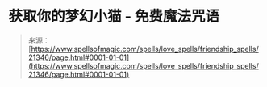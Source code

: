 <!--yml

category: 未分类

date: 2024-06-12 19:04:45

-->

# 获取你的梦幻小猫 - 免费魔法咒语

> 来源：[https://www.spellsofmagic.com/spells/love_spells/friendship_spells/21346/page.html#0001-01-01](https://www.spellsofmagic.com/spells/love_spells/friendship_spells/21346/page.html#0001-01-01)
